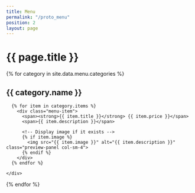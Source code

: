 ```yaml
---
title: Menu
permalink: "/proto_menu"
position: 2
layout: page
---
```


<div class="menu-page">
  <h1>{{ page.title }}</h1>

  {% for category in site.data.menu.categories %}
    <h2>{{ category.name }}</h2>
    <div class="category-section">
      
      {% for item in category.items %}
        <div class="menu-item">
          <span><strong>{{ item.title }}</strong> {{ item.price }}</span>
          <span>{{ item.description }}</span>
          
          <!-- Display image if it exists -->
          {% if item.image %}
            <img src="{{ item.image }}" alt="{{ item.description }}" class="preview-panel col-sm-4">
          {% endif %}
        </div>
      {% endfor %}
      
    </div>
  {% endfor %}
</div>
